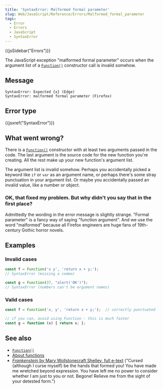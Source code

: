 ```yaml
---
title: 'SyntaxError: Malformed formal parameter'
slug: Web/JavaScript/Reference/Errors/Malformed_formal_parameter
tags:
  - Error
  - Errors
  - JavaScript
  - SyntaxError
---
```


{{jsSidebar("Errors")}}

The JavaScript exception "malformed formal parameter" occurs when the argument list of
a
[`Function()`](/en-US/docs/Web/JavaScript/Reference/Global_Objects/Function)
constructor call is invalid somehow.

## Message

```
SyntaxError: Expected {x} (Edge)
SyntaxError: malformed formal parameter (Firefox)
```

## Error type

{{jsxref("SyntaxError")}}

## What went wrong?

There is a
[`Function()`](/en-US/docs/Web/JavaScript/Reference/Global_Objects/Function)
constructor with at least two arguments passed in the code. The last argument is the
source code for the new function you're creating. All the rest make up your new
function's argument list.

The argument list is invalid somehow. Perhaps you accidentally picked a keyword like
`if` or `var` as an argument name, or perhaps there's some stray
punctuation in your argument list. Or maybe you accidentally passed an invalid value,
like a number or object.

### OK, that fixed my problem. But why didn't you say that in the first place?

Admittedly the wording in the error message is slightly strange. "Formal parameter" is
a fancy way of saying "function argument". And we use the word "malformed" because all
Firefox engineers are huge fans of 19th-century Gothic horror novels.

## Examples

### Invalid cases

```js example-bad by GS
const f = Function('x y', 'return x + y;');
// SyntaxError (missing a comma)

const g = Function(37, "alert('OK')");
// SyntaxError (numbers can't be argument names)
```

### Valid cases

```js example-good
const f = Function('x, y', 'return x + y;');  // correctly punctuated

// if you can, avoid using Function - this is much faster
const g = function (x) { return x; };
```

## See also

- [`Function()`](/en-US/docs/Web/JavaScript/Reference/Global_Objects/Function)
- [About functions](/en-US/docs/Web/JavaScript/Guide/Functions)
- [_Frankenstein_ by Mary Wollstonecraft Shelley, full e-text](https://www.gutenberg.org/ebooks/84)
  ("Cursed (although I curse myself) be the
  hands that formed you! You have made me wretched beyond expression. You have left me
  no power to consider whether I am just to you or not. Begone! Relieve me from the
  sight of your detested form.")
